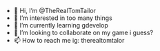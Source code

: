 - 👋 Hi, I’m @TheRealTomTailor
- 👀 I’m interested in too many things
- 🌱 I’m currently learning gdevelop
- 💞️ I’m looking to collaborate on my game i guess?
- 📫 How to reach me ig: therealtomtalor

<!---
TheRealTomTailor/TheRealTomTailor is a ✨ special ✨ repository because its `README.md` (this file) appears on your GitHub profile.
You can click the Preview link to take a look at your changes.
--->
